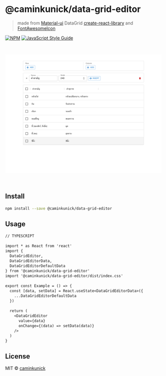 # @caminkunick/data-grid-editor

> made from [Material-ui](https://mui.com/x/react-data-grid/components/#main-content) DataGrid [create-react-library](https://www.npmjs.com/package/create-react-library) and [FontAwesomeIcon](https://fontawesome.com)

[![NPM](https://img.shields.io/npm/v/@caminkunick/data-grid-editor.svg)](https://www.npmjs.com/package/@caminkunick/data-grid-editor) [![JavaScript Style Guide](https://img.shields.io/badge/code_style-standard-brightgreen.svg)](https://standardjs.com)

<br />

![screenshot](/Screen%20Shot.png)

<br />

## Install

```bash
npm install --save @caminkunick/data-grid-editor
```

## Usage

```tsx
// TYPESCRIPT

import * as React from 'react'
import {
  DataGridEditor,
  DataGridEditorData,
  DataGridEditorDefaultData
} from '@caminkunick/data-grid-editor'
import '@caminkunick/data-grid-editor/dist/index.css'

export const Example = () => {
  const [data, setData] = React.useState<DataGridEditorData>({
    ...DataGridEditorDefaultData
  })

  return (
    <DataGridEditor
      value={data}
      onChange={(data) => setData(data)}
    />
  )
}
```

## License

MIT © [caminkunick](https://github.com/caminkunick)
